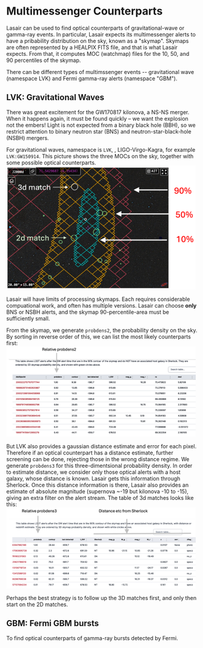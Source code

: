 # Multimessenger Counterparts

Lasair can be used to find optical counterparts of gravitational-wave or 
gamma-ray events. In particular, Lasair expects its multimessenger alerts to 
have a pribability distribution on the sky, known as a "skymap".
Skymaps are often represented by a HEALPIX FITS file, and that is what Lasair expects.
From that, it computes MOC (watchmap) files for the 10, 50, and 90 
percentiles of the skymap.

There can be different types of multimssenger events -- gravitational wave (namespace LVK) 
and Fermi gamma-ray alerts (namespace "GBM").

## LVK: Gravitational Waves

There was great excitement for the GW170817 kilonova, a NS-NS merger.
When it happens again, it must be found quickly – we want the explosion not the embers!
Light is not expected from a binary black hole (BBH), so we
restrict attention to binary neutron star (BNS) and neutron-star-black-hole (NSBH) mergers.

For gravitational waves, namespace is `LVK`, , LIGO-Virgo-Kagra, for example `LVK:GW150914`.
This picture shows the three MOCs on the sky, together with some possible 
optical counterparts.
<img src="../_images/multimessenger/skymap.png" width="500px"/>

Lasair will have limits of processing skymaps. Each requires considerable 
compuational work, and often has multiple versions. Lasair can choose **only**
BNS or NSBH alerts, and the skymap 90-percentile-area must be sufficiently small.

From the skymap, we generate `probdens2`, the probability density on the sky.
By sorting in reverse order of this, we can list the most likely counterparts first:
<img src="../_images/multimessenger/2dmatching.png" width="500px"/>

But LVK also provides a gaussian distance estimate and error for each pixel. 
Therefore if an optical counterpart has a distance estimate, further screening can be done, rejecting those in the wrong distance regime. We generate `probdens3` for this 
three-dimentsional probability density. In order to estimate distance, we consider
only those optical alerts with a host galaxy, whose distance is known. 
Lasair gets this information through Sherlock.
Once this distance information is there, Lasair also provides an estimate of 
absolute magnitude (supernova ~-19 but kilonova -10 to -15), giving an extra filter
on the alert stream.
The table of 3d matches looks like this:
<img src="../_images/multimessenger/3dmatching.png" width="500px"/>

Perhaps the best strategy is to follow up the 3D matches first, 
and only then start on the 2D matches.

## GBM: Fermi GBM bursts
To find optical counterparts of gamma-ray bursts detected by Fermi.


